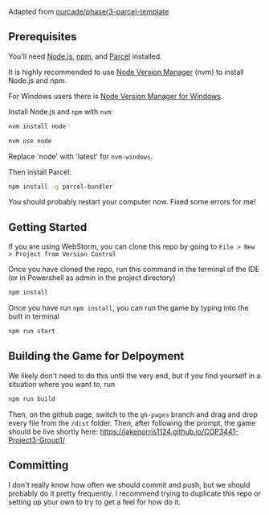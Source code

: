 Adapted from [ourcade/phaser3-parcel-template](https://github.com/ourcade/phaser3-parcel-template)
## Prerequisites

You'll need [Node.js](https://nodejs.org/en/), [npm](https://www.npmjs.com/), and [Parcel](https://parceljs.org/) installed.

It is highly recommended to use [Node Version Manager](https://github.com/nvm-sh/nvm) (nvm) to install Node.js and npm.

For Windows users there is [Node Version Manager for Windows](https://github.com/coreybutler/nvm-windows).

Install Node.js and `npm` with `nvm`:

```bash
nvm install node

nvm use node
```

Replace 'node' with 'latest' for `nvm-windows`.

Then install Parcel:

```bash
npm install -g parcel-bundler
```

You should probably restart your computer now. Fixed some errors for me!

## Getting Started
If you are using WebStorm, you can clone this repo by going to ``File > New > Project from Version Control``

Once you have cloned the repo, run this command in the terminal of the IDE (or in Powershell as admin in the project directory)
```bash
npm install
```


Once you have run ``npm install``, you can run the game by typing into the built in terminal
```bash
npm run start
```

## Building the Game for Delpoyment
We likely don't need to do this until the very end, but if you find yourself in a situation where you want to, run
```bash
npm run build
```

Then, on the github page, switch to the ``gh-pages`` branch and drag and drop every file from the ``/dist`` folder. Then, after following the prompt, the game should be live shortly here: https://jakenorris1124.github.io/COP3441-Project3-Group1/


## Committing
I don't really know how often we should commit and push, but we should probably do it pretty frequently. I recommend trying to duplicate this repo or setting up your own to try to get a feel for how do it.
